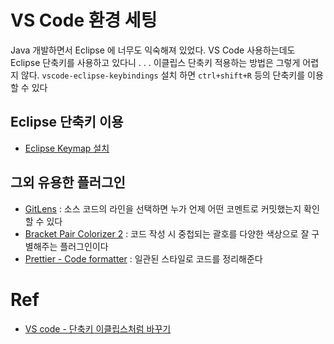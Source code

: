 # VS Code 환경 세팅
Java 개발하면서 Eclipse 에 너무도 익숙해져 있었다. VS Code 사용하는데도 Eclipse 단축키를 사용하고 있다니 . . . 이클립스 단축키 적용하는 방법은 그렇게 어렵지 않다. `vscode-eclipse-keybindings` 설치 하면 `ctrl+shift+R` 등의 단축키를 이용할 수 있다 

## Eclipse 단축키 이용
- [Eclipse Keymap 설치](https://marketplace.visualstudio.com/items?itemName=alphabotsec.vscode-eclipse-keybindings)

## 그외 유용한 플러그인
- [GitLens](https://marketplace.visualstudio.com/items?itemName=eamodio.gitlens) : 소스 코드의 라인을 선택하면 누가 언제 어떤 코멘트로 커밋했는지 확인할 수 있다
- [Bracket Pair Colorizer 2](https://marketplace.visualstudio.com/items?itemName=CoenraadS.bracket-pair-colorizer-2) : 코드 작성 시 중첩되는 괄호를 다양한 색상으로 잘 구별해주는 플러그인이다
- [Prettier - Code formatter](https://marketplace.visualstudio.com/items?itemName=esbenp.prettier-vscode) : 일관된 스타일로 코드를 정리해준다

# Ref
- [VS code - 단축키 이클립스처럼 바꾸기](https://gocoder.tistory.com/1423)